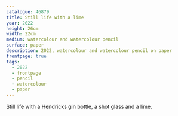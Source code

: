 ```yaml
---
catalogue: 46879
title: Still life with a lime
year: 2022
height: 26cm
width: 22cm
medium: watercolour and watercolour pencil
surface: paper
description: 2022, watercolour and watercolour pencil on paper
frontpage: true
tags: 
  - 2022
  - frontpage
  - pencil
  - watercolour
  - paper
---
```

Still life with a Hendricks gin bottle, a shot glass and a lime.
